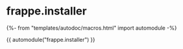 # frappe.installer

{%- from "templates/autodoc/macros.html" import automodule -%}

{{ automodule("frappe.installer") }}